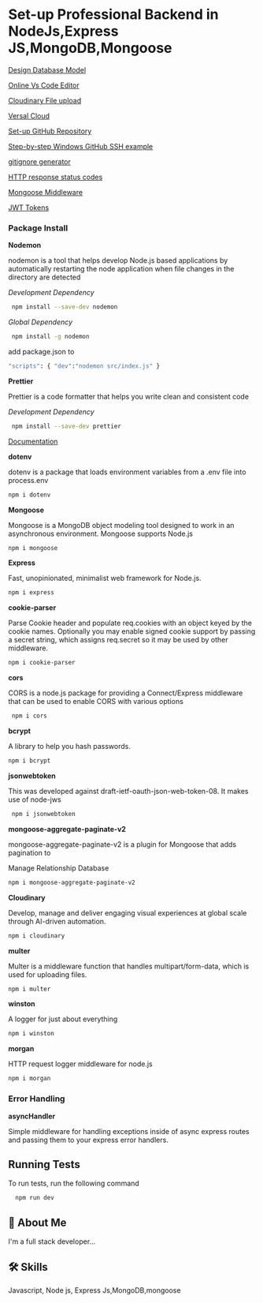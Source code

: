 <h1>Set-up Professional Backend in NodeJs,Express JS,MongoDB,Mongoose</h1>

[Design Database Model](https://www.eraser.io/)

[Online Vs Code Editor](https://stackblitz.com/)

[Cloudinary File upload](https://cloudinary.com/)

[Versal Cloud](https://vercel.com/)

[Set-up GitHub Repository ](https://github.com/) 

[Step-by-step Windows GitHub SSH example](https://www.theserverside.com/blog/Coffee-Talk-Java-News-Stories-and-Opinions/GitHub-SSH-Windows-Example)

[gitignore generator](https://mrkandreev.name/snippets/gitignore-generator/#Node)

[HTTP response status codes](https://developer.mozilla.org/en-US/docs/Web/HTTP/Status)

[Mongoose Middleware](https://mongoosejs.com/docs/middleware.html)

[JWT Tokens](https://github.com/auth0/node-jsonwebtoken#readme)

<h3>Package Install</h3>
<b>Nodemon</b>
<p>nodemon is a tool that helps develop Node.js based applications by automatically restarting the node application when file changes in the directory are detected</p>
<i>Development Dependency</i>

```bash
 npm install --save-dev nodemon 
```

<i>Global Dependency</i>

```bash
 npm install -g nodemon
 ```

add package.json to 

```bash
"scripts": { "dev":"nodemon src/index.js" }
```

<b>Prettier</b>
<p>Prettier is a code formatter that helps you write clean and consistent code</p>


<i>Development Dependency</i>

```bash
 npm install --save-dev prettier
 ```

[Documentation](https://prettier.io/docs/en/)

<b>dotenv</b>
<p>dotenv is a package that loads environment variables from a .env file into process.env</p>

```bash
npm i dotenv
```

<b>Mongoose</b>
<p>Mongoose is a MongoDB object modeling tool designed to work in an asynchronous environment. Mongoose supports Node.js </p>

```bash
npm i mongoose
``` 

<b>Express</b>
<p>Fast, unopinionated, minimalist web framework for Node.js.</p>

```bash
npm i express
``` 

 <b>cookie-parser</b>

 <p>Parse Cookie header and populate req.cookies with an object keyed by the cookie names. Optionally you may enable signed cookie support by passing a secret string, which assigns req.secret so it may be used by other middleware.</p>

```bash
npm i cookie-parser
```

 <b>cors</b>

 <p>CORS is a node.js package for providing a Connect/Express middleware that can be used to enable CORS with various options
 </p>

```bash
 npm i cors 
 ```

<b>bcrypt</b>

<p>A library to help you hash passwords.</p>

```bash
npm i bcrypt
```

<b>jsonwebtoken</b>

<p>This was developed against draft-ietf-oauth-json-web-token-08. It makes use of node-jws</p>

```bash
 npm i jsonwebtoken 
```

 <b>mongoose-aggregate-paginate-v2</b>

 <p>mongoose-aggregate-paginate-v2 is a plugin for Mongoose that adds pagination to</p>

 <p>Manage Relationship Database</p>

```bash
npm i mongoose-aggregate-paginate-v2
```

 <b>Cloudinary</b>
 <p>Develop, manage and deliver engaging visual experiences at global scale through AI-driven automation.</p>

```bash
npm i cloudinary
```

 <b>multer</b>

 <p>
 Multer is a middleware function that handles multipart/form-data, which is used for uploading files. </p>

```bash
npm i multer
```
<b>winston</b>
<p>A logger for just about everything</p>

```bash
npm i winston
```
<b>morgan</b>
<p>HTTP request logger middleware for node.js</p>

```bash
npm i morgan
```
 <h3>Error Handling</h3>

<b>asyncHandler</b>
<p>Simple middleware for handling exceptions inside of async express routes and passing them to your express error handlers.
</p>


## Running Tests

To run tests, run the following command

```bash
  npm run dev
```


## 🚀 About Me
I'm a full stack developer...

## 🛠 Skills
Javascript, Node js, Express Js,MongoDB,mongoose